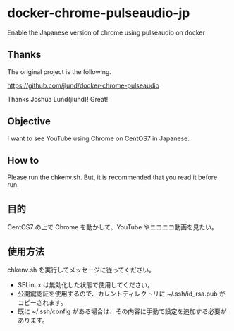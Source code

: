 # docker-chrome-pulseaudio-jp
Enable the Japanese version of chrome using pulseaudio on docker

## Thanks
The original project is the following.

https://github.com/jlund/docker-chrome-pulseaudio

Thanks Joshua Lund(jlund)! Great!

## Objective

I want to see YouTube using Chrome on CentOS7 in Japanese.

## How to

Please run the chkenv.sh. But, it is recommended that you read it before run.

## 目的

CentOS7 の上で Chrome を動かして、YouTube やニコニコ動画を見たい。

## 使用方法

chkenv.sh を実行してメッセージに従ってください。

* SELinux は無効化した状態で使用してください。
* 公開鍵認証を使用するので、カレントディレクトリに ~/.ssh/id_rsa.pub がコピーされます。
* 既に ~/.ssh/config がある場合は、その内容に手動で設定を追加する必要があります。


